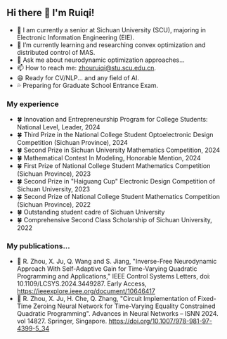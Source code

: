 ## Hi there 👋 I'm Ruiqi!

- 🔭 I am currently a senior at Sichuan University (SCU), majoring in Electronic Information Engineering (EIE).
- 🌱 I’m currently learning and researching convex optimization and distributed control of MAS.
- 💬 Ask me about neurodynamic optimization approaches...
- 📫 How to reach me: zhouruiqi@stu.scu.edu.cn.
- 😄 Ready for CV/NLP... and any field of AI.
- 💦 Preparing for Graduate School Entrance Exam.

### My experience

- 🍀 Innovation and Entrepreneurship Program for College Students: National Level, Leader, 2024
- 🍀 Third Prize in the National College Student Optoelectronic Design Competition (Sichuan Province), 2024
- 🍀 Second Prize in Sichuan University Mathematics Competition, 2024
- 🍀 Mathematical Contest In Modeling, Honorable Mention, 2024
- 🍀 First Prize of National College Student Mathematics Competition (Sichuan Province), 2023
- 🍀 Second Prize in "Haiguang Cup" Electronic Design Competition of Sichuan University, 2023
- 🍀 Second Prize of National College Student Mathematics Competition (Sichuan Province), 2022
- 🍀 Outstanding student cadre of Sichuan University
- 🍀 Comprehensive Second Class Scholarship of Sichuan University, 2022

### My publications... 

- 🍎 R. Zhou, X. Ju, Q. Wang and S. Jiang, "Inverse-Free Neurodynamic Approach With Self-Adaptive Gain for Time-Varying Quadratic Programming and Applications," IEEE Control Systems Letters, doi: 10.1109/LCSYS.2024.3449287. Early Access, https://ieeexplore.ieee.org/document/10646417
- 🍎 R. Zhou, X. Ju, H. Che, Q. Zhang, "Circuit Implementation of Fixed-Time Zeroing Neural Network for Time-Varying Equality Constrained Quadratic Programming". Advances in Neural Networks – ISNN 2024. vol 14827. Springer, Singapore. https://doi.org/10.1007/978-981-97-4399-5_34



